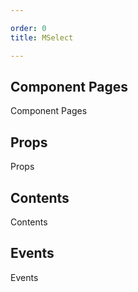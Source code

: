 ```yaml
---

order: 0
title: MSelect

---
```

 
## Component Pages
 
Component Pages
 
## Props
 
Props
 
## Contents
 
Contents
 
## Events
 
Events
 
